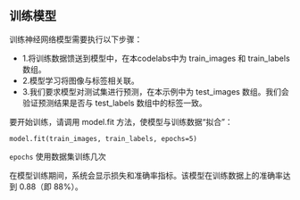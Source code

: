 ## 训练模型
训练神经网络模型需要执行以下步骤：

* 1.将训练数据馈送到模型中，在本codelabs中为 train_images 和 train_labels 数组。
* 2.模型学习将图像与标签相关联。
* 3.我们要求模型对测试集进行预测，在本示例中为 test_images 数组。我们会验证预测结果是否与 test_labels 数组中的标签一致。

要开始训练，请调用 model.fit 方法，使模型与训练数据“拟合”：
```
model.fit(train_images, train_labels, epochs=5)
```
`epochs` 使用数据集训练几次

在模型训练期间，系统会显示损失和准确率指标。该模型在训练数据上的准确率达到 0.88（即 88%）。